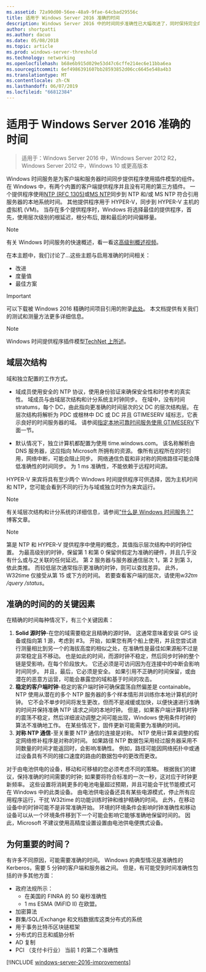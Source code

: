 ```yaml
---
ms.assetid: 72a90d00-56ee-48a9-9fae-64cbad29556c
title: 适用于 Windows Server 2016 准确的时间
description: Windows Server 2016 中的时间同步准确性已大幅改进了，同时保持完全向后与早期 Windows 版本的 NTP 兼容。
author: shortpatti
ms.author: dacuo
ms.date: 05/08/2018
ms.topic: article
ms.prod: windows-server-threshold
ms.technology: networking
ms.openlocfilehash: b68e6b915d029e53d47c6cffe214ec6e11bba6ea
ms.sourcegitcommit: 6ef4986391607bb28593852d06cc6645e548a4b3
ms.translationtype: MT
ms.contentlocale: zh-CN
ms.lasthandoff: 06/07/2019
ms.locfileid: "66812384"
---
```

# <a name="accurate-time-for-windows-server-2016"></a>适用于 Windows Server 2016 准确的时间

>适用于：Windows Server 2016 中，Windows Server 2012 R2，Windows Server 2012 中，Windows 10 或更高版本

Windows 时间服务是为客户端和服务器时间同步提供程序使用插件模型的组件。  在 Windows 中，有两个内置的客户端提供程序并且没有可用的第三方插件。 一个提供程序使用[NTP (RFC 1305)](https://tools.ietf.org/html/rfc1305)或[MS NTP](https://msdn.microsoft.com/library/cc246877.aspx)同步到 NTP 和/或 MS NTP 符合引用服务器的本地系统时间。 其他提供程序用于 HYPER-V，同步到 HYPER-V 主机的虚拟机 (VM)。  当存在多个提供程序时，Windows 将选择最佳的提供程序，首先，使用层次级别的根延迟，根分布后, 跟和最后的时间偏移量。

> [!NOTE]
> 有关 Windows 时间服务的快速概述，看一看这[高级别概述视频](https://aka.ms/WS2016TimeVideo)。

<!-- Not sure what to do with the following -->
在本主题中，我们讨论了...这些主题与启用准确的时间相关： 

- 改进
- 度量值
- 最佳方案

> [!IMPORTANT]
> 可以下载被 Windows 2016 精确时间项目引用的附录[此处](https://windocs.blob.core.windows.net/windocs/WindowsTimeSyncAccuracy_Addendum.pdf)。  本文档提供有关我们的测试和测量方法更多详细信息。

> [!NOTE] 
> Windows 时间提供程序插件模型[TechNet 上所述](https://msdn.microsoft.com/library/windows/desktop/ms725475%28v=vs.85%29.aspx)。

## <a name="domain-hierarchy"></a>域层次结构
域和独立配置的工作方式。

- 域成员使用安全的 NTP 协议，使用身份验证来确保安全性和时参考的真实性。  域成员与由域层次结构和计分系统主时钟同步。  在域中，没有时间 stratums，每个 DC，由此指向更准确的时间层次的父 DC 的层次结构层。  在层次结构将解析为 PDC 或根林中 DC 或 DC 并且 GTIMESERV 域标志，它表示良好的时间服务器的域。  请参阅[指定本地可靠时间服务使用 GTIMESERV](#GTIMESERV)下面一节。

- 默认情况下，独立计算机都配置为使用 time.windows.com。  该名称解析由 DNS 服务器，这应指向 Microsoft 所拥有的资源。  像所有远程所在的时引用，网络中断，可能会阻止同步。  网络通信负载和非对称的网络路径可能会降低准确性的时间同步。  为 1 ms 准确性，不能依赖于远程时间源。

HYPER-V 来宾将具有至少两个 Windows 时间提供程序可供选择，因为主机时间和 NTP，您可能会看到不同的行为与域或独立时作为来宾运行。

> [!NOTE] 
> 有关域层次结构和计分系统的详细信息，请参阅["什么是 Windows 时间服务？"](https://blogs.msdn.microsoft.com/w32time/2007/07/07/what-is-windows-time-service/) 博客文章。

> [!NOTE]
> 第是 NTP 和 HYPER-V 提供程序中使用的概念，其值指示层次结构中的时钟位置。  为最高级别的时钟，保留第 1 和第 0 保留供假定为准确的硬件，并且几乎没有什么或与之关联的任何延迟。  第 2 服务器与服务器通信层次 1，第 2 到第 3，依此类推。  而较低层次通常指示更准确的时钟，则可以查找差异。  此外，W32time 仅接受从第 15 或下方的时间。  若要查看客户端的层次，请使用*w32tm /query /status*。

## <a name="critical-factors-for-accurate-time"></a>准确的时间的的关键因素
在精确的时间每种情况下，有三个关键因素：

1. **Solid 源时钟**-在您的域需要稳定且精确的源时钟。 这通常意味着安装 GPS 设备或指向第 1 源，考虑到 #3。 开始，如果您有两个船上使用，并且您尝试进行测量相比到另一个的海拔高度的相似之处，在准确性是最佳如果源船不过是非常稳定且不移动。 也是如此的时间，而源时钟不稳定，然后同步时钟的整个链是受影响，在每个阶段放大。 它还必须是可访问因为在连接中的中断会影响时间同步。 并且，最后，它必须是安全。 如果引用不正确的时间保留，或由潜在的恶意方运营，可能会暴露您的域和基于时间的攻击。
2. **稳定的客户端时钟**-稳定的客户端时钟可确保震荡自然偏差是 containable。  NTP 使用从潜在的多个 NTP 服务器的多个样本情形并训练你本地计算机的时钟。  它不会不单步时间将发生更改，但而不是减缓或加快，以便快速进行准确的时间并保持准确 NTP 请求之间的本地时钟。  但是，如果客户端计算机时钟的震荡不稳定，然后详细波动调整之间可能出现，Windows 使用条件时钟的算法不准确地工作。  在某些情况下，固件更新可能需要为准确的时间。
3. **对称 NTP 通信**-至关重要 NTP 通信的连接是对称。  NTP 使用计算来调整的假定网络修补程序是对称的时间。  如果路径 NTP 数据包采用经过服务器采用不同数量的时间才能返回时，会影响准确性。  例如，路径可能因网络拓扑中或通过设备具有不同的接口速度的路由的数据包中的更改而更改。

对于由电池供电的设备，移动和可移植的您必须考虑不同的策略。  根据我们的建议，保持准确的时间需要的时钟; 如果要将符合标准的一次一秒，这对应于时钟更新频率。 这些设置将消耗更多的电池电量超过预期，并且可能会干扰节能模式可在 Windows 中的此类设备。 由电池供电设备还具有某些电源模式，停止所有应用程序运行，干扰 W32time 的功能训练时钟和维护精确的时间。 此外，在移动设备中的时钟可能不是非常准确开始。  环境的环境条件会影响时钟准确性和移动设备可以从一个环境条件移到下一个可能会影响它能够准确地保留时间的。  因此，Microsoft 不建议使用高精度设置设置由电池供电便携式设备。 

## <a name="why-is-time-important"></a>为何重要的时间？  
有许多不同原因，可能需要准确的时间。  Windows 的典型情况是准确性的 Kerberos，需要 5 分钟的客户端和服务器之间。  但是，有可能受到时间准确性包括的许多其他方面：


- 政府法规所示：
    - 在美国的 FINRA 的 50 毫秒准确性
    - 1 ms ESMA (MiFID II) 在欧盟。
- 加密算法
- 群集/SQL/Exchange 和文档数据库这类分布式的系统
- 用于事务比特币区块链框架
- 分布式的日志和威胁分析 
- AD 复制
- PCI （支付卡行业） 当前 1 的第二个准确性



[!INCLUDE [windows-server-2016-improvements](windows-server-2016-improvements.md)]
